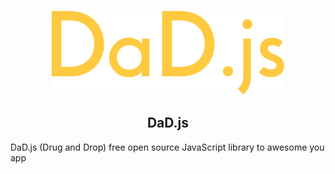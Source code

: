 <p align="center"><img src="https://raw.githubusercontent.com/DarkArlekin/DaD.js/3b6defe176cf1643217b7127eabfa1e75d215113/DaD.js.svg"></p>
<h2 align="center">DaD.js</h2>
DaD.js (Drug and Drop) free open source JavaScript library to awesome you app

